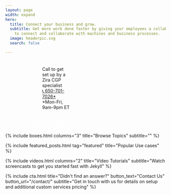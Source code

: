 ```yaml
---
layout: page
width: expand
hero:
  title: Connect your business and grow.
  subtitle: Get more work done faster by giving your employees a collaboration toolset
    to connect and collaborate with machines and business processes.
  image: headerpic.svg
  search: false

---
```

<html>
<head>
<meta name="viewport" content="width=device-width, initial-scale=1.0">
<style>
.columns {
width: 33.3%;
padding: 8px;
}
.button {
background-color: #46c777;
border: none;
color: white !important;
padding: 10px 25px;
text-align: center;
text-decoration: none;
font-size: 18px;
}
.text {
width: 66.6%;
margin: 0 auto;
}
@media only screen and (max-width: 600px) {
.columns {
width: 100%;
}
}
</style>
</head>
<body>
<div class="text">

<div class="uk-flex uk-flex-center uk-flex-wrap"> <div class="columns"> <ul style="list-style-type:none;"> <li>Call to get set up by a Zira CGP specialist</li> <li><a href="tel:650-701-7026">📞 650-701-7026*</a></li> <li>*Mon-Fri, 9am-9pm ET</li> </ul> </div> <div class="columns"> <a style="color:white" class="uk-button uk-button-primary uk-button-large" 	href="https://my.zira.us">Start now</a>
<a style="color:white" class="uk-button uk-button-primary uk-button-large" href="/docs/getting-started/introduction/">Learn more</a>  </div> </div> </div> </body> </html>

<!-- Browse Topics --> {% include boxes.html columns="3" title="Browse Topics" subtitle="" %} <!-- New posts --> <!-- {% include new-posts.html columns="3" tag="new" title="New posts" subtitle="" %} -->

<!-- Featured Articles -->
{% include featured_posts.html tag="featured" title="Popular Use cases" %}

{% include videos.html columns="2" title="Video Tutorials" subtitle="Watch screencasts to get you started fast with
Jekyll" %}

<!-- {% include faqs.html multiple="true" title="Frequently asked questions" category="presale" subtitle="Find quicke answers to frequent pre-sale questions asked by customers" %} -->

<!-- {% include team.html authors="evan, john, sara, alex, tom, daniel" title="We are here to help" subtitle="Our team is just an email away ready to answer your questions" %} -->

{% include cta.html title="Didn't find an answer?" button_text="Contact Us" button_url="/contact/" subtitle="Get in
touch with us for details on setup and additional custom services pricing" %}

<!-- Global site tag (gtag.js) - Google Analytics -->
<script async src="https://www.googletagmanager.com/gtag/js?id=UA-23863461-5">
</script>
<script>
window.dataLayer = window.dataLayer || \[\];
function gtag(){dataLayer.push(arguments);}
gtag('js', new Date());

gtag('config', 'UA-23863461-5');
</script>